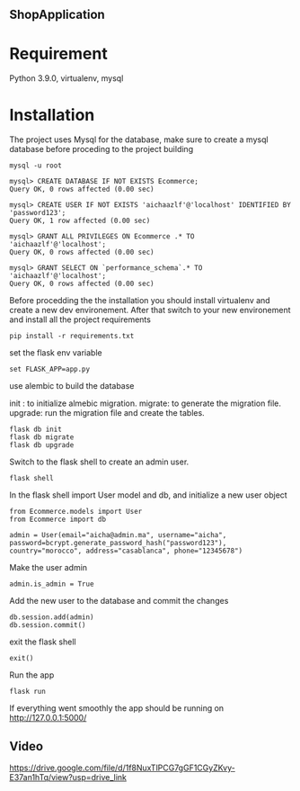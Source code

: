 ## ShopApplication

# Requirement

Python 3.9.0, virtualenv, mysql

# Installation

The project uses Mysql for the database, make sure to create a mysql database before proceding to the project building

````
mysql -u root

mysql> CREATE DATABASE IF NOT EXISTS Ecommerce;
Query OK, 0 rows affected (0.00 sec)

mysql> CREATE USER IF NOT EXISTS 'aichaazlf'@'localhost' IDENTIFIED BY 'password123';
Query OK, 1 row affected (0.00 sec)

mysql> GRANT ALL PRIVILEGES ON Ecommerce .* TO 'aichaazlf'@'localhost';
Query OK, 0 rows affected (0.00 sec)

mysql> GRANT SELECT ON `performance_schema`.* TO 'aichaazlf'@'localhost';
Query OK, 0 rows affected (0.00 sec)
````

Before procedding the the installation you should install virtualenv and create a new dev environement.
After that switch to your new environement and install all the project requirements

```
pip install -r requirements.txt
```

set the flask env variable
```
set FLASK_APP=app.py
```
use alembic to build the database

init : to initialize almebic migration. 
migrate: to generate the migration file. 
upgrade: run the migration file and create the tables. 

```
flask db init
flask db migrate
flask db upgrade
```
Switch to the flask shell to create an admin user.
```
flask shell
```

In the flask shell import User model and db, and initialize a new user object

```
from Ecommerce.models import User
from Ecommerce import db

admin = User(email="aicha@admin.ma", username="aicha", password=bcrypt.generate_password_hash("password123"), country="morocco", address="casablanca", phone="12345678")
```
Make the user admin
```
admin.is_admin = True
```
Add the new user to the database and commit the changes
```
db.session.add(admin)
db.session.commit()
```
exit the flask shell
```
exit()
```
Run the app

```
flask run
```

If everything went smoothly the app should be running on http://127.0.0.1:5000/

## Video

https://drive.google.com/file/d/1f8NuxTlPCG7gGF1CGyZKvy-E37an1hTq/view?usp=drive_link